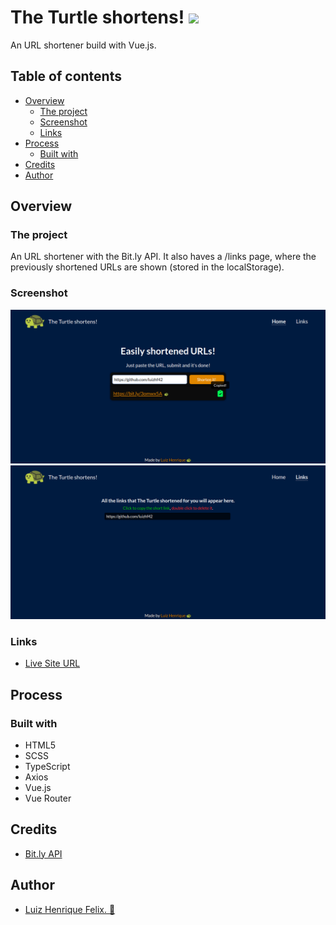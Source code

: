 # The Turtle shortens! ![](https://img.shields.io/github/license/luizhf42/turtle-shortens?style=for-the-badge)

An URL shortener build with Vue.js.

## Table of contents

- [Overview](#overview)
  - [The project](#the-project)
  - [Screenshot](#screenshot)
  - [Links](#links)
- [Process](#process)
  - [Built with](#built-with)
- [Credits](#credits)
- [Author](#author)

## Overview

### The project

An URL shortener with the Bit.ly API. It also haves a /links page, where the previously shortened URLs are shown (stored in the localStorage).

### Screenshot

![](./src/assets/screenshot.png)
![](./src/assets/screenshot2.png)

### Links

- [Live Site URL](https://turtle-shortens.vercel.app/)

## Process

### Built with

- HTML5
- SCSS
- TypeScript
- Axios
- Vue.js
- Vue Router

## Credits

- <a href="https://dev.bitly.com/">Bit.ly API</a>

## Author

- [Luiz Henrique Felix. 🐢](https://www.linkedin.com/in/luiz-henrique-felix)

